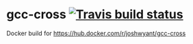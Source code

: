 # gcc-cross [![Travis build status](https://travis-ci.org/joshwyant/gcc-cross.svg?branch=master "Travis build status")](https://travis-ci.org/joshwyant/gcc-cross)
Docker build for https://hub.docker.com/r/joshwyant/gcc-cross

